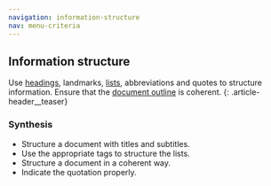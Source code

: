 ```yaml
---
navigation: information-structure
nav: menu-criteria
---
```


## Information structure

Use [headings](glossary.html#mTitre), landmarks, [lists](glossary.html#mListes), abbreviations and quotes to structure information. Ensure that the [document outline](glossary.html#mDocumentOutline) is coherent.
{: .article-header__teaser}

### Synthesis
* Structure a document with titles and subtitles.
* Use the appropriate tags to structure the lists.
* Structure a document in a coherent way.
* Indicate the quotation properly.
